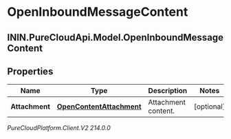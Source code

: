 # OpenInboundMessageContent

## ININ.PureCloudApi.Model.OpenInboundMessageContent

## Properties

|Name | Type | Description | Notes|
|------------ | ------------- | ------------- | -------------|
| **Attachment** | [**OpenContentAttachment**](OpenContentAttachment) | Attachment content. | [optional] |



_PureCloudPlatform.Client.V2 214.0.0_
